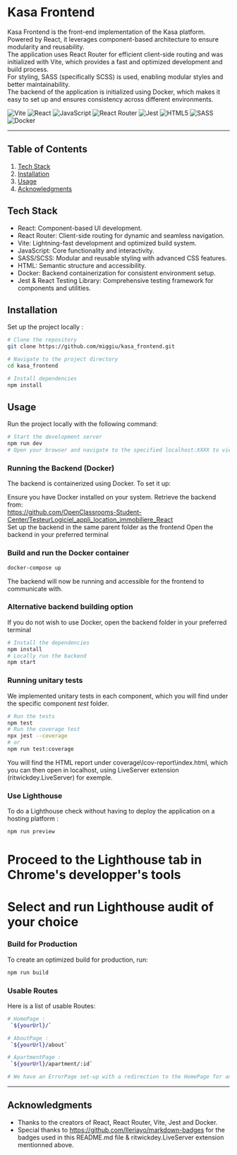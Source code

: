 # Kasa Frontend
Kasa Frontend is the front-end implementation of the Kasa platform.<br>Powered by React, it leverages component-based architecture to ensure modularity and reusability.<br>The application uses React Router for efficient client-side routing and was initialized with Vite, which provides a fast and optimized development and build process.<br>For styling, SASS (specifically SCSS) is used, enabling modular styles and better maintainability.<br>The backend of the application is initialized using Docker, which makes it easy to set up and ensures consistency across different environments.


![Vite](https://img.shields.io/badge/vite-%23646CFF.svg?style=for-the-badge&logo=vite&logoColor=white)
![React](https://img.shields.io/badge/react-%2320232a.svg?style=for-the-badge&logo=react&logoColor=%2361DAFB)
![JavaScript](https://img.shields.io/badge/javascript-%23323330.svg?style=for-the-badge&logo=javascript&logoColor=%23F7DF1E)
![React Router](https://img.shields.io/badge/React_Router-CA4245?style=for-the-badge&logo=react-router&logoColor=white)
![Jest](https://img.shields.io/badge/-jest-%23C21325?style=for-the-badge&logo=jest&logoColor=white)
![HTML5](https://img.shields.io/badge/html5-%23E34F26.svg?style=for-the-badge&logo=html5&logoColor=white)
![SASS](https://img.shields.io/badge/SASS-hotpink.svg?style=for-the-badge&logo=SASS&logoColor=white)
![Docker](https://img.shields.io/badge/docker-%230db7ed.svg?style=for-the-badge&logo=docker&logoColor=white)

---
## Table of Contents 
1. [Tech Stack](#tech-stack)
2. [Installation](#installation)
3. [Usage](#usage)
4. [Acknowledgments](#acknowledgments)

## Tech Stack
- React: Component-based UI development.
- React Router: Client-side routing for dynamic and seamless navigation.
- Vite: Lightning-fast development and optimized build system.
- JavaScript: Core functionality and interactivity.
- SASS/SCSS: Modular and reusable styling with advanced CSS features.
- HTML: Semantic structure and accessibility.
- Docker: Backend containerization for consistent environment setup.
- Jest & React Testing Library: Comprehensive testing framework for components and utilities.

## Installation
Set up the project locally :
```bash
# Clone the repository
git clone https://github.com/miggiu/kasa_frontend.git

# Navigate to the project directory
cd kasa_frontend

# Install dependencies
npm install
```
## Usage
Run the project locally with the following command:

```bash
# Start the development server
npm run dev
# Open your browser and navigate to the specified localhost:XXXX to view the application.
```

### Running the Backend (Docker)
The backend is containerized using Docker. To set it up:

Ensure you have Docker installed on your system.
Retrieve the backend from:<br> https://github.com/OpenClassrooms-Student-Center/TesteurLogiciel_appli_location_immobiliere_React<br>Set up the backend in the same parent folder as the frontend
Open the backend in your preferred terminal 

### Build and run the Docker container
```bash
docker-compose up
```
The backend will now be running and accessible for the frontend to communicate with.

### Alternative backend building option
If you do not wish to use Docker, open the backend folder in your preferred terminal
```bash
# Install the dependencies 
npm install 
# Locally run the backend 
npm start
```

### Running unitary tests 
We implemented unitary tests in each component, which you will find under the specific component _test_ folder. 
```bash
# Run the tests
npm test 
# Run the coverage test 
npx jest --coverage
# or
npm run test:coverage
```
You will find the HTML report under coverage\lcov-report\index.html, which you can then open in localhost, using LiveServer extension (ritwickdey.LiveServer) for exemple. 


### Use Lighthouse
To do a Lighthouse check without having to deploy the application on a hosting platform :

```bash
npm run preview
```
# Proceed to the Lighthouse tab in Chrome's developper's tools
# Select and run Lighthouse audit of your choice


### Build for Production
To create an optimized build for production, run:

```bash
npm run build
```

### Usable Routes 
Here is a list of usable Routes:

```bash
# HomePage :
 `${yourUrl}/`

# AboutPage :
 `${yourUrl}/about`

# ApartmentPage :
 `${yourUrl}/apartment/:id`

# We have an ErrorPage set-up with a redirection to the HomePage for any URL out of those specified above
```

---

## Acknowledgments
- Thanks to the creators of React, React Router, Vite, Jest and Docker.
- Special thanks to https://github.com/Ileriayo/markdown-badges for the badges used in this README.md file & ritwickdey.LiveServer extension mentionned above. 

